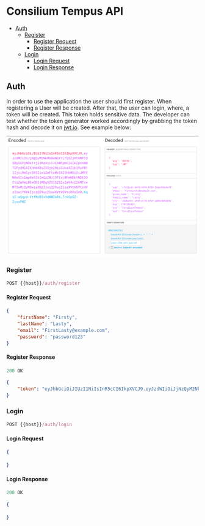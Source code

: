 # Consilium Tempus API

- [Auth](#auth)
    - [Register](#register)
        - [Register Request](#register-request)
        - [Register Response](#register-response)
    - [Login](#login)
        - [Login Request](#login-request)
        - [Login Response](#login-response)

## Auth

In order to use the application the user should first register. When registering a User will be created. After that, the user can login, where, a token will be created. This token holds sensitive data. The developer can test whether the token generator worked accordingly by grabbing the token hash and decode it on [jwt.io](https://jwt.io). See example below:

![Decoded Jwt Token](../images/api/auth-jwt-token.png)

### Register

```js
POST {{host}}/auth/register
```

#### Register Request

```json
{
    "firstName": "Firsty",
    "lastName": "Lasty",
    "email": "FirstLasty@example.com",
    "password": "password123"
}
```

#### Register Response

```js
200 OK
```

```json
{
    "token": "eyJhbGciOiJIUzI1NiIsInR5cCI6IkpXVCJ9.eyJzdWIiOiJjNzQyM2NkMS0wNGY1LTQ5ZjAtOWY1OS0yOGVjNDk1YjllNzAiLCJlbWFpbCI6IkZpcnN0TGFzdHlAZXhhbXBsZS5jb20iLCJnaXZlbl9uYW1lIjoiRmlyc3R5IiwiZmFtaWx5X25hbWUiOiJMYXN0eSIsImp0aSI6ImQzZWJlOTExLWFmNDktNDE3OC1iZmVmLWEwODljMDg5ZGI5ZSIsImV4cCI6MTcwMTIwMjQyNSwiaXNzIjoiQ29uc2lsaXVtVGVtcHVzIiwiYXVkIjoiQ29uc2lsaXVtVGVtcHVzIn0.KqiE-eQqyd-VtfMJB3x9dNW2wR6_TrkGpGZ-ZyxxPWI"
}
```

### Login

```js
POST {{host}}/auth/login
```

#### Login Request

```json
{
    
}
```

#### Login Response

```js
200 OK
```

```json
{
    
}
```